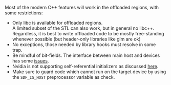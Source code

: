 Most of the modern C++ features will work in the offloaded regions, with some restrictions:
- Only libc is available for offloaded regions.  
  A limited subset of the STL can also work, but in general no libc++.  
  Regardless, it is best to write offloaded code to be mostly free-standing whenever possible (but header-only libraries like glm are ok)
- No exceptions, those needed by library hooks must resolve in some trap.
- Be mindful of bit-fields. The interface between main host and devices has some [issues](https://github.com/llvm/llvm-project/issues/127334).
- Nvidia is not supporting self-referential initializers as discussed [here](https://github.com/llvm/llvm-project/issues/132429#issuecomment-2760069764). 
- Make sure to guard code which cannot run on the target device by using the `SDF_IS_HOST` preprocessor variable as check.